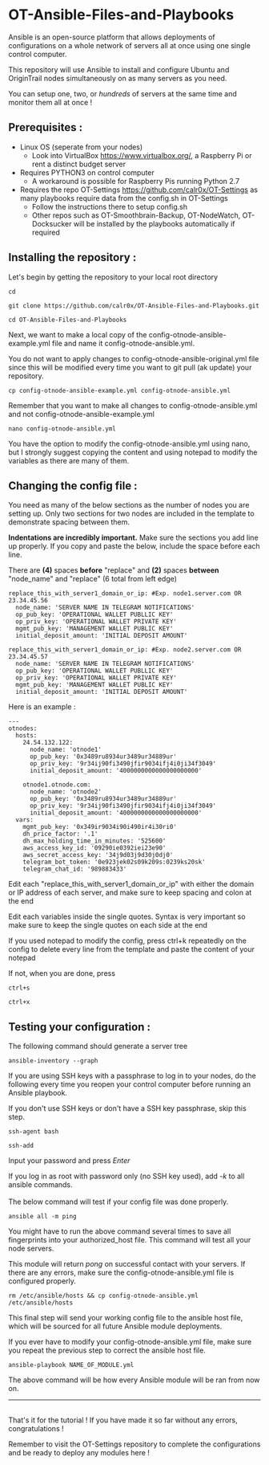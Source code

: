 # __OT-Ansible-Files-and-Playbooks__
Ansible is an open-source platform that allows deployments of configurations on a whole network of servers all at once using one single control computer.

This repository will use Ansible to install and configure Ubuntu and OriginTrail nodes simultaneously on as many servers as you need. 

You can setup one, two, or *hundreds* of servers at the same time and monitor them all at once !

## __Prerequisites :__
- Linux OS (seperate from your nodes)
  -  Look into VirtualBox https://www.virtualbox.org/, a Raspberry Pi or rent a distinct budget server
- Requires PYTHON3 on control computer
  - A workaround is possible for Raspberry Pis running Python 2.7
- Requires the repo OT-Settings https://github.com/calr0x/OT-Settings as many playbooks require data from the config.sh in OT-Settings
  - Follow the instructions there to setup config.sh
  - Other repos such as OT-Smoothbrain-Backup, OT-NodeWatch, OT-Docksucker will be installed by the playbooks automatically if required

## __Installing the repository :__
Let's begin by getting the repository to your local root directory
```
cd
```
```
git clone https://github.com/calr0x/OT-Ansible-Files-and-Playbooks.git
```
```
cd OT-Ansible-Files-and-Playbooks
```
Next, we want to make a local copy of the config-otnode-ansible-example.yml file and name it config-otnode-ansible.yml. 

You do not want to apply changes to config-otnode-ansible-original.yml file since this will be modified every time you want to git pull (ak update) your repository.
```
cp config-otnode-ansible-example.yml config-otnode-ansible.yml
```
Remember that you want to make all changes to config-otnode-ansible.yml and not config-otnode-ansible-example.yml
```
nano config-otnode-ansible.yml
```
You have the option to modify the config-otnode-ansible.yml using nano, but I strongly suggest copying the content and using notepad to modify the variables as there are many of them. 

## __Changing the config file :__
You need as many of the below sections as the number of nodes you are setting up. Only two sections for two nodes are included in the template to demonstrate spacing between them. 



__Indentations are incredibly important.__ Make sure the sections you add line up properly. If you copy and paste the below, include the space before each line. 

There are __(4)__ spaces __before__ "replace" and __(2)__ spaces __between__ "node_name" and "replace" (6 total from left edge)

    replace_this_with_server1_domain_or_ip: #Exp. node1.server.com OR 23.34.45.56
      node_name: 'SERVER NAME IN TELEGRAM NOTIFICATIONS'
      op_pub_key: 'OPERATIONAL WALLET PUBLLIC KEY'
      op_priv_key: 'OPERATIONAL WALLET PRIVATE KEY'
      mgmt_pub_key: 'MANAGEMENT WALLET PUBLIC KEY'
      initial_deposit_amount: 'INITIAL DEPOSIT AMOUNT'

    replace_this_with_server1_domain_or_ip: #Exp. node2.server.com OR 23.34.45.57
      node_name: 'SERVER NAME IN TELEGRAM NOTIFICATIONS'
      op_pub_key: 'OPERATIONAL WALLET PUBLLIC KEY'
      op_priv_key: 'OPERATIONAL WALLET PRIVATE KEY'
      mgmt_pub_key: 'MANAGEMENT WALLET PUBLIC KEY'
      initial_deposit_amount: 'INITIAL DEPOSIT AMOUNT'

Here is an example :

```
---
otnodes:
  hosts:
    24.54.132.122:
      node_name: 'otnode1'
      op_pub_key: '0x3489ru8934ur3489ur34889ur'
      op_priv_key: '9r34ij90fi3490jfir9034ifj4i0ji34f3049'
      initial_deposit_amount: '4000000000000000000000'

    otnode1.otnode.com:
      node_name: 'otnode2'
      op_pub_key: '0x3489ru8934ur3489ur34889ur'
      op_priv_key: '9r34ij90fi3490jfir9034ifj4i0ji34f3049'
      initial_deposit_amount: '4000000000000000000000'
  vars:
    mgmt_pub_key: '0x349ir9034i90i490ir4i30ri0'
    dh_price_factor: '.1'
    dh_max_holding_time_in_minutes: '525600'
    aws_access_key_id: '09290ie0392iei23e90'
    aws_secret_access_key: '34j9d03j9d30j0dj0'
    telegram_bot_token: '0e923jek02s09k209s:0239ks20sk'
    telegram_chat_id: '989883433'
```
Edit each "replace_this_with_server1_domain_or_ip" with either the domain or IP address of each server, and make sure to keep spacing and colon at the end

Edit each variables inside the single quotes. Syntax is very important so make sure to keep the single quotes on each side at the end

If you used notepad to modify the config, press ctrl+k repeatedly on the config to delete every line from the template and paste the content of your notepad

If not, when you are done, press
```
ctrl+s
```
```
ctrl+x
```
## __Testing your configuration :__
The following command should generate a server tree
```
ansible-inventory --graph
```
If you are using SSH keys with a passphrase to log in to your nodes, do the following every time you reopen your control computer before running an Ansible playbook.

If you don't use SSH keys or don't have a SSH key passphrase, skip this step.
```
ssh-agent bash
```
```
ssh-add
```
Input your password and press *Enter*

If you log in as root with password only (no SSH key used), add *-k* to all ansible commands.
\
\
The below command will test if your config file was done properly.
```
ansible all -m ping
```
You might have to run the above command several times to save all fingerprints into your authorized_host file. This command will test all your node servers. 

This module will return *pong* on successful contact with your servers. If there are any errors, make sure the config-otnode-ansible.yml file is configured properly.
```
rm /etc/ansible/hosts && cp config-otnode-ansible.yml /etc/ansible/hosts
```
This final step will send your working config file to the ansible host file, which will be sourced for all future Ansible module deployments. 

If you ever have to modify your config-otnode-ansible.yml file, make sure you repeat the previous step to correct the ansible host file. 

```
ansible-playbook NAME_OF_MODULE.yml
```
The above command will be how every Ansible module will be ran from now on. 



---

\
That's it for the tutorial ! If you have made it so far without any errors, congratulations !

Remember to visit the OT-Settings repository to complete the configurations and be ready to deploy any modules here !
